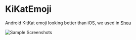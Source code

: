 KiKatEmoji
=========

Android KitKat emoji looking better than iOS, we used in [Shou](https://shou.tv)

![Sample Screenshots][1]


[1]: https://github.com/crossle/KitKatEmoji/blob/master/KitKatEmoji-sample/screenshot2.png
